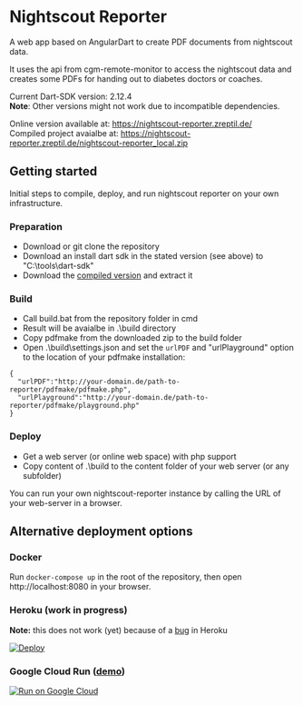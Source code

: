 # Nightscout Reporter

A web app based on AngularDart to create PDF documents from nightscout data.

It uses the api from cgm-remote-monitor to access the nightscout data and 
creates some PDFs for handing out to diabetes doctors or coaches. 

Current Dart-SDK version: 2.12.4  
**Note**: Other versions might not work due to incompatible dependencies.

Online version available at: https://nightscout-reporter.zreptil.de/  
Compiled project avaialbe at: https://nightscout-reporter.zreptil.de/nightscout-reporter_local.zip

## Getting started

Initial steps to compile, deploy, and run nightscout reporter on your own infrastructure.

### Preparation
* Download or git clone the repository
* Download an install dart sdk in the stated version (see above) to "C:\tools\dart-sdk"
* Download the [compiled version](https://nightscout-reporter.zreptil.de/nightscout-reporter_local.zip) and extract it

### Build
* Call build.bat from the repository folder in cmd
* Result will be avaialbe in .\build directory
* Copy pdfmake from the downloaded zip to the build folder
* Open .\build\settings.json and set the `urlPDF` and "urlPlayground" option to the location of your pdfmake installation:
```
{
  "urlPDF":"http://your-domain.de/path-to-reporter/pdfmake/pdfmake.php",
  "urlPlayground":"http://your-domain.de/path-to-reporter/pdfmake/playground.php"
}
```

### Deploy
* Get a web server (or online web space) with php support
* Copy content of .\build to the content folder of your web server (or any subfolder)

You can run your own nightscout-reporter instance by calling the URL of your web-server in a browser.

## Alternative deployment options
### Docker
Run `docker-compose up` in the root of the repository, then open http://localhost:8080 in your browser.

### Heroku (work in progress)
**Note:** this does not work (yet) because of a [bug](https://github.com/docker-library/wordpress/issues/293) in Heroku  

[![Deploy](https://www.herokucdn.com/deploy/button.svg)](https://heroku.com/deploy)


### Google Cloud Run ([demo](https://nightscout-reporter-p6ne35ru7q-uc.a.run.app/))
[![Run on Google Cloud](https://deploy.cloud.run/button.svg)](https://deploy.cloud.run)